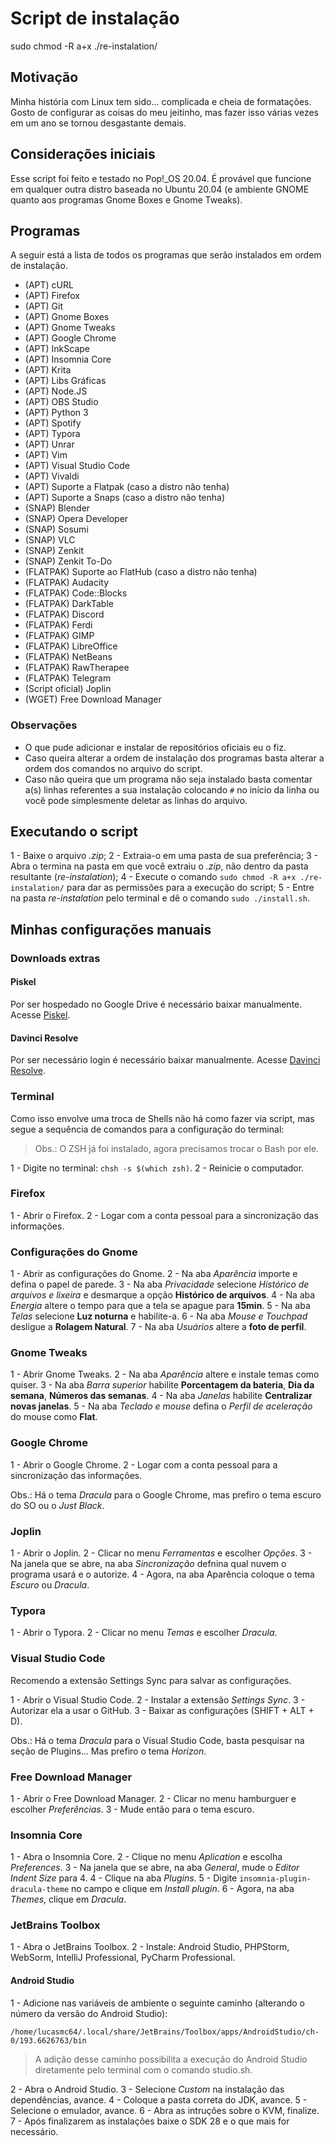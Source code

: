# Script de instalação

sudo chmod -R a+x ./re-instalation/

## Motivação

Minha história com Linux tem sido... complicada e cheia de formatações. Gosto de configurar as coisas do meu jeitinho, mas fazer isso várias vezes em um ano se tornou desgastante demais.

## Considerações iniciais

Esse script foi feito e testado no Pop!_OS 20.04. É provável que funcione em qualquer outra distro baseada no Ubuntu 20.04 (e ambiente GNOME quanto aos programas Gnome Boxes e Gnome Tweaks).

## Programas

A seguir está a lista de todos os programas que serão instalados em ordem de instalação.

* (APT) cURL
* (APT) Firefox
* (APT) Git
* (APT) Gnome Boxes
* (APT) Gnome Tweaks
* (APT) Google Chrome
* (APT) InkScape
* (APT) Insomnia Core
* (APT) Krita
* (APT) Libs Gráficas
* (APT) Node.JS
* (APT) OBS Studio
* (APT) Python 3
* (APT) Spotify
* (APT) Typora
* (APT) Unrar
* (APT) Vim
* (APT) Visual Studio Code
* (APT) Vivaldi
* (APT) Suporte a Flatpak (caso a distro não tenha)
* (APT) Suporte a Snaps (caso a distro não tenha)
* (SNAP) Blender
* (SNAP) Opera Developer
* (SNAP) Sosumi
* (SNAP) VLC
* (SNAP) Zenkit
* (SNAP) Zenkit To-Do
* (FLATPAK) Suporte ao FlatHub (caso a distro não tenha)
* (FLATPAK) Audacity
* (FLATPAK) Code::Blocks
* (FLATPAK) DarkTable
* (FLATPAK) Discord
* (FLATPAK) Ferdi
* (FLATPAK) GIMP
* (FLATPAK) LibreOffice
* (FLATPAK) NetBeans
* (FLATPAK) RawTherapee
* (FLATPAK) Telegram
* (Script oficial) Joplin
* (WGET) Free Download Manager

### Observações

* O que pude adicionar e instalar de repositórios oficiais eu o fiz.
* Caso queira alterar a ordem de instalação dos programas basta alterar a ordem dos comandos no arquivo do script.
* Caso não queira que um programa não seja instalado basta comentar a(s) linhas referentes a sua instalação colocando `#` no início da linha ou você pode simplesmente deletar as linhas do arquivo.

## Executando o script

1 - Baixe o arquivo *.zip*;
2 - Extraia-o em uma pasta de sua preferência;
3 - Abra o termina na pasta em que você extraiu o *.zip*, não dentro da pasta resultante (*re-instalation*);
4 - Execute o comando `sudo chmod -R a+x ./re-instalation/` para dar as permissões para a execução do script;
5 - Entre na pasta *re-instalation* pelo terminal e dê o comando `sudo ./install.sh`.

## Minhas configurações manuais

### Downloads extras

#### Piskel

Por ser hospedado no Google Drive é necessário baixar manualmente. Acesse [Piskel](https://www.piskelapp.com/).

#### Davinci Resolve

Por ser necessário login é necessário baixar manualmente. Acesse [Davinci Resolve](https://www.blackmagicdesign.com/br/products/davinciresolve).

### Terminal

Como isso envolve uma troca de Shells não há como fazer via script, mas segue a sequência de comandos para a configuração do terminal:

> Obs.: O ZSH já foi instalado, agora precisamos trocar o Bash por ele.

1 - Digite no terminal: `chsh -s $(which zsh)`.
2 - Reinicie o computador.

### Firefox

1 - Abrir o Firefox.
2 - Logar com a conta pessoal para a sincronização das informações.

### Configurações do Gnome

1 - Abrir as configurações do Gnome.
2 - Na aba *Aparência* importe e defina o papel de parede.
3 - Na aba *Privacidade* selecione *Histórico de arquivos e lixeira* e desmarque a opção **Histórico de arquivos**.
4 - Na aba *Energia* altere o tempo para que a tela se apague para **15min**.
5 - Na aba *Telas* selecione **Luz noturna** e habilite-a.
6 - Na aba *Mouse e Touchpad* desligue a **Rolagem Natural**.
7 - Na aba *Usuários* altere a **foto de perfil**.

### Gnome Tweaks

1 - Abrir Gnome Tweaks.
2 - Na aba *Aparência* altere e instale temas como quiser.
3 - Na aba *Barra superior* habilite **Porcentagem da bateria**, **Dia da semana**, **Números das semanas**.
4 - Na aba *Janelas* habilite **Centralizar novas janelas**.
5 - Na aba *Teclado e mouse* defina o *Perfil de aceleração* do mouse como **Flat**.

### Google Chrome

1 - Abrir o Google Chrome.
2 - Logar com a conta pessoal para a sincronização das informações.

Obs.: Há o tema *Dracula* para o Google Chrome, mas prefiro o tema escuro do SO ou o *Just Black*.

### Joplin

1 - Abrir o Joplin.
2 - Clicar no menu *Ferramentas* e escolher *Opções*.
3 - Na janela que se abre, na aba *Sincronização* defnina qual nuvem o programa usará e o autorize.
4 - Agora, na aba Aparência coloque o tema *Escuro* ou *Dracula*.

### Typora

1 - Abrir o Typora.
2 - Clicar no menu *Temas* e escolher *Dracula*.

### Visual Studio Code

Recomendo a extensão Settings Sync para salvar as configurações.

1 - Abrir o Visual Studio Code.
2 - Instalar a extensão *Settings Sync*.
3 - Autorizar ela a usar o GitHub.
3 - Baixar as configurações (SHIFT + ALT + D).

Obs.: Há o tema *Dracula* para o Visual Studio Code, basta pesquisar na seção de Plugins... Mas prefiro o tema *Horizon*.

### Free Download Manager

1 - Abrir o Free Download Manager.
2 - Clicar no menu hamburguer e escolher *Preferências*.
3 - Mude então para o tema escuro.

### Insomnia Core

1 - Abra o Insomnia Core.
2 - Clique no menu *Aplication* e escolha *Preferences*.
3 - Na janela que se abre, na aba *General*, mude o *Editor Indent Size* para 4.
4 - Clique na aba *Plugins*.
5 - Digite `insomnia-plugin-dracula-theme` no campo e clique em *Install plugin*.
6 - Agora, na aba *Themes*, clique em *Dracula*.

### JetBrains Toolbox

1 - Abra o JetBrains Toolbox.
2 - Instale: Android Studio, PHPStorm, WebSorm, IntelliJ Professional, PyCharm Professional.

#### Android Studio

1 - Adicione nas variáveis de ambiente o seguinte caminho (alterando o número da versão do Android Studio):

`/home/lucasmc64/.local/share/JetBrains/Toolbox/apps/AndroidStudio/ch-0/193.6626763/bin`

> A adição desse caminho possibilita a execução do Android Studio diretamente pelo terminal com o comando studio.sh.

2 - Abra o Android Studio.
3 - Selecione *Custom* na instalação das dependências, avance.
4 - Coloque a pasta correta do JDK, avance.
5 - Selecione o emulador, avance.
6 - Abra as intruções sobre o KVM, finalize.
7 - Após finalizarem as instalações baixe o SDK 28 e o que mais for necessário.



<!--

Ainda instalar:

ZSH - OH MY ZSH - Fira Code
DavinciResolve
Tema no Gnome
Grub - Tema no Grub
Dracula Theme no que puder

-->
